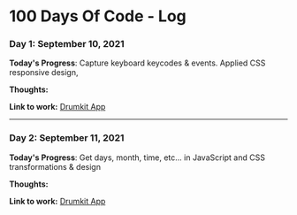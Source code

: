 # 100 Days Of Code - Log

### Day 1: September 10, 2021

**Today's Progress**: Capture keyboard keycodes & events. Applied CSS responsive design,

**Thoughts:**

**Link to work:** [Drumkit App](https://codesandbox.io/s/day-1-javascript30-challenge-4l0wm)

***

### Day 2: September 11, 2021

**Today's Progress**: Get days, month, time, etc... in JavaScript and CSS transformations & design

**Thoughts:**

**Link to work:** [Drumkit App](https://codesandbox.io/s/day-1-javascript30-challenge-4l0wm)
